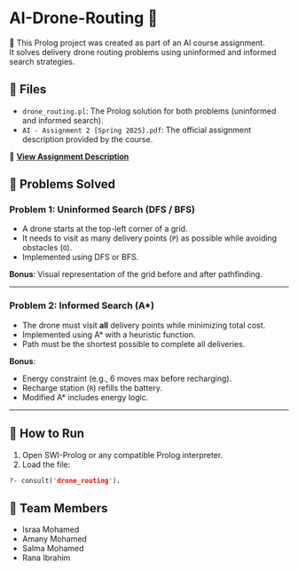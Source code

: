 # AI-Drone-Routing 🚁

🤖 This Prolog project was created as part of an AI course assignment.  
It solves delivery drone routing problems using uninformed and informed search strategies.

## 📁 Files

- `drone_routing.pl`: The Prolog solution for both problems (uninformed and informed search).
- `AI - Assignment 2 [Spring 2025].pdf`: The official assignment description provided by the course.

📄 **[View Assignment Description](./AI%20-%20Assignment%202%20%5BSpring%202025%5D.pdf)**

## 🧠 Problems Solved

### Problem 1: Uninformed Search (DFS / BFS)

- A drone starts at the top-left corner of a grid.
- It needs to visit as many delivery points (`P`) as possible while avoiding obstacles (`O`).
- Implemented using DFS or BFS.

**Bonus**: Visual representation of the grid before and after pathfinding.

---

### Problem 2: Informed Search (A*)

- The drone must visit **all** delivery points while minimizing total cost.
- Implemented using A* with a heuristic function.
- Path must be the shortest possible to complete all deliveries.

**Bonus**:  
- Energy constraint (e.g., 6 moves max before recharging).  
- Recharge station (`R`) refills the battery.  
- Modified A* includes energy logic.

---

## 🚀 How to Run

1. Open SWI-Prolog or any compatible Prolog interpreter.
2. Load the file:

```prolog
?- consult('drone_routing').
```

## 👥 Team Members

- Israa Mohamed
- Amany Mohamed
- Salma Mohamed
- Rana Ibrahim
